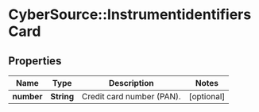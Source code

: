 # CyberSource::InstrumentidentifiersCard

## Properties
Name | Type | Description | Notes
------------ | ------------- | ------------- | -------------
**number** | **String** | Credit card number (PAN). | [optional] 


